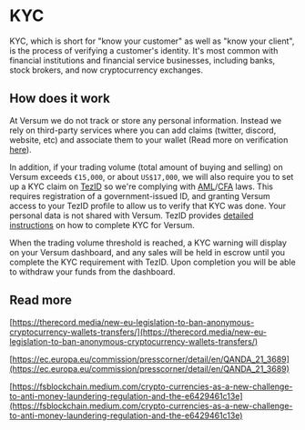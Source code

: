 # KYC

KYC, which is short for "know your customer" as well as "know your client", is the process of verifying a customer's identity. It's most common with financial institutions and financial service businesses, including banks, stock brokers, and now cryptocurrency exchanges.

## How does it work

At Versum we do not track or store any personal information. Instead we rely on third-party services where you can add claims (twitter, discord, website, etc) and associate them to your wallet (Read more on verification [here](./verification)).

In addition, if your trading volume (total amount of buying and selling) on Versum exceeds `€15,000`, or about `US$17,000`, we will also require you to set up a KYC claim on [TezID](https://tezid.net/) so we're complying with [AML](https://www.investopedia.com/terms/a/aml.asp)/[CFA](https://www.investopedia.com/terms/c/combating-financing-terrorism-cft.asp) laws. This requires registration of a government-issued ID, and granting Versum access to your TezID profile to allow us to verify that KYC was done. Your personal data is not shared with Versum. TezID provides [detailed instructions](https://blog.tezid.net/tezid-versum-f8910025d78a) on how to complete KYC for Versum.

When the trading volume threshold is reached, a KYC warning will display on your Versum dashboard, and any sales will be held in escrow until you complete the KYC requirement with TezID. Upon completion you will be able to withdraw your funds from the dashboard.

## Read more

[https://therecord.media/new-eu-legislation-to-ban-anonymous-cryptocurrency-wallets-transfers/](https://therecord.media/new-eu-legislation-to-ban-anonymous-cryptocurrency-wallets-transfers/)

[https://ec.europa.eu/commission/presscorner/detail/en/QANDA_21_3689](https://ec.europa.eu/commission/presscorner/detail/en/QANDA_21_3689)

[https://fsblockchain.medium.com/crypto-currencies-as-a-new-challenge-to-anti-money-laundering-regulation-and-the-e6429461c13e](https://fsblockchain.medium.com/crypto-currencies-as-a-new-challenge-to-anti-money-laundering-regulation-and-the-e6429461c13e)
